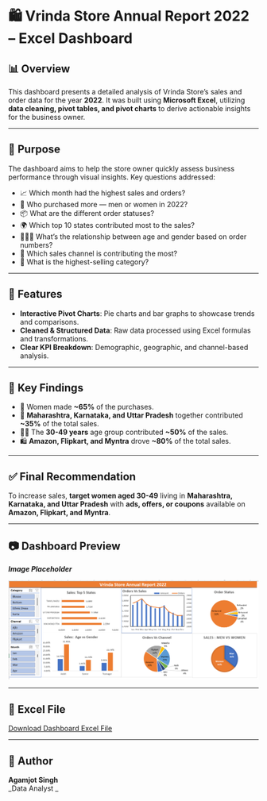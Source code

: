 
# 🛍️ Vrinda Store Annual Report 2022 – Excel Dashboard

## 📊 Overview

This dashboard presents a detailed analysis of Vrinda Store’s sales and order data for the year **2022**. It was built using **Microsoft Excel**, utilizing **data cleaning, pivot tables, and pivot charts** to derive actionable insights for the business owner.

---

## 🧭 Purpose

The dashboard aims to help the store owner quickly assess business performance through visual insights. Key questions addressed:

- 📈 Which month had the highest sales and orders?
- 🧍 Who purchased more — men or women in 2022?
- 📦 What are the different order statuses?
- 🌍 Which top 10 states contributed most to the sales?
- 🧑‍🤝‍🧑 What’s the relationship between age and gender based on order numbers?
- 📲 Which sales channel is contributing the most?
- 🛒 What is the highest-selling category?

---

## 📐 Features

- **Interactive Pivot Charts**: Pie charts and bar graphs to showcase trends and comparisons.
- **Cleaned & Structured Data**: Raw data processed using Excel formulas and transformations.
- **Clear KPI Breakdown**: Demographic, geographic, and channel-based analysis.

---

## 🧠 Key Findings

- 👩 Women made **~65%** of the purchases.
- 🌆 **Maharashtra, Karnataka, and Uttar Pradesh** together contributed **~35%** of the total sales.
- 👨‍🦱 The **30-49 years** age group contributed **~50%** of the sales.
- 🛍️ **Amazon, Flipkart, and Myntra** drove **~80%** of the total sales.

---

## ✅ Final Recommendation

To increase sales, **target women aged 30-49** living in **Maharashtra, Karnataka, and Uttar Pradesh** with **ads, offers, or coupons** available on **Amazon, Flipkart, and Myntra**.

---

## 📷 Dashboard Preview

_**Image Placeholder**_  

![Vrinda Store Annual Report 2022 Dashboard](Vrinda_Report.png)

---

## 🔗 Excel File

[Download Dashboard Excel File](https://1drv.ms/x/c/DC852961FE5B10CB/EfyGCCWLF6dAj6zQ3q7uKdkBWGXvbyBCG9IauT6wKWxrpA?e=JCENKo)

---

## 👤 Author

**Agamjot Singh**  
_Data Analyst _


